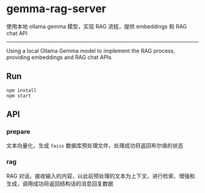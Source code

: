 # gemma-rag-server

使用本地 ollama gemma 模型，实现 RAG 流程，提供 embeddings 和 RAG chat API

---

Using a local Ollama Gemma model to implement the RAG process, providing embeddings and RAG chat APIs

## Run

```
npm install
npm start
```

## API

### prepare

文本向量化，生成 `faiss` 数据库预处理文件，处理成功将返回布尔值的状态

### rag

RAG 对话，接收输入的内容，以此前预处理的文本为上下文，进行检索、增强和生成，调用成功将返回结构话的消息回复数据
